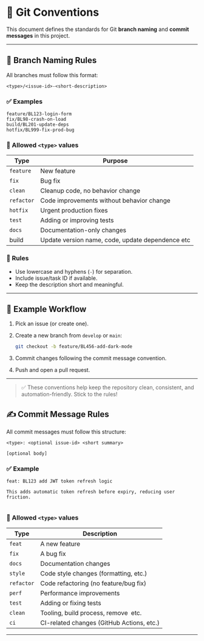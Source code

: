 # 🧾 Git Conventions

This document defines the standards for Git  **branch naming** and **commit messages** in this project.

---

## 🌿 Branch Naming Rules

All branches must follow this format:

```
<type>/<issue-id>-<short-description>
```

### ✅ Examples

```
feature/BL123-login-form
fix/BL98-crash-on-load
build/BL201-update-deps
hotfix/BL999-fix-prod-bug
```

### 📌 Allowed `<type>` values

| Type       | Purpose                                          |
| ---------- | ------------------------------------------------ |
| `feature`  | New feature                                      |
| `fix`      | Bug fix                                          |
| `clean`    | Cleanup code, no behavior change                 |
| `refactor` | Code improvements without behavior change        |
| `hotfix`   | Urgent production fixes                          |
| `test`     | Adding or improving tests                        |
| `docs`     | Documentation-only changes                       |
| build      | Update version name, code, update dependence etc |

### 📐 Rules

- Use lowercase and hyphens (`-`) for separation.
- Include issue/task ID if available.
- Keep the description short and meaningful.

---

## 🧪 Example Workflow

1. Pick an issue (or create one).

2. Create a new branch from `develop` or `main`:
   
   ```bash
   git checkout -b feature/BL456-add-dark-mode
   ```

3. Commit changes following the commit message convention.

4. Push and open a pull request.

---

> ✅ These conventions help keep the repository clean, consistent, and automation-friendly. Stick to the rules!

## ✍️ Commit Message Rules

All commit messages must follow this structure:

```
<type>: <optional issue-id> <short summary>

[optional body]

```

### ✅ Example

```
feat: BL123 add JWT token refresh logic

This adds automatic token refresh before expiry, reducing user friction.


```

### 🎯 Allowed `<type>` values

| Type       | Description                               |
| ---------- | ----------------------------------------- |
| `feat`     | A new feature                             |
| `fix`      | A bug fix                                 |
| `docs`     | Documentation changes                     |
| `style`    | Code style changes (formatting, etc.)     |
| `refactor` | Code refactoring (no feature/bug fix)     |
| `perf`     | Performance improvements                  |
| `test`     | Adding or fixing tests                    |
| `clean`    | Tooling, build process, remove  etc.      |
| `ci`       | CI-related changes (GitHub Actions, etc.) |

---

## 
